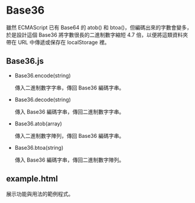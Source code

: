 # Base36

雖然 ECMAScript 已有 Base64 的 atob() 和 btoa()，但編碼出來的字數會變多，於是設計這個 Base36 將字數很長的二進制數字縮短 4.7 倍，以便將這類資料夾帶在 URL 中傳遞或保存在 localStorage 裡。

## Base36.js

* Base36.encode(string)

  傳入二進制數字字串，傳回 Base36 編碼字串。

* Base36.decode(string)

  傳入 Base36 編碼字串，傳回二進制數字字串。

* Base36.atob(array)

  傳入二進制數字陣列，傳回 Base36 編碼字串。

* Base36.btoa(string)

  傳入 Base36 編碼字串，傳回二進制數字陣列。

## example.html

展示功能與用法的範例程式。